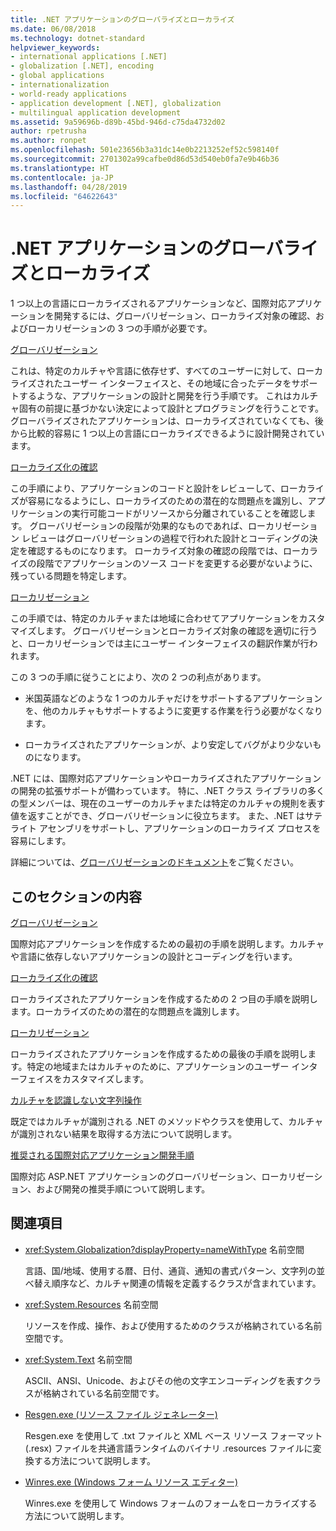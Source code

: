 ```yaml
---
title: .NET アプリケーションのグローバライズとローカライズ
ms.date: 06/08/2018
ms.technology: dotnet-standard
helpviewer_keywords:
- international applications [.NET]
- globalization [.NET], encoding
- global applications
- internationalization
- world-ready applications
- application development [.NET], globalization
- multilingual application development
ms.assetid: 9a59696b-d89b-45bd-946d-c75da4732d02
author: rpetrusha
ms.author: ronpet
ms.openlocfilehash: 501e23656b3a31dc14e0b2213252ef52c598140f
ms.sourcegitcommit: 2701302a99cafbe0d86d53d540eb0fa7e9b46b36
ms.translationtype: HT
ms.contentlocale: ja-JP
ms.lasthandoff: 04/28/2019
ms.locfileid: "64622643"
---
```

# <a name="globalizing-and-localizing-net-applications"></a>.NET アプリケーションのグローバライズとローカライズ

1 つ以上の言語にローカライズされるアプリケーションなど、国際対応アプリケーションを開発するには、グローバリゼーション、ローカライズ対象の確認、およびローカリゼーションの 3 つの手順が必要です。

[グローバリゼーション](globalization.md)

これは、特定のカルチャや言語に依存せず、すべてのユーザーに対して、ローカライズされたユーザー インターフェイスと、その地域に合ったデータをサポートするような、アプリケーションの設計と開発を行う手順です。 これはカルチャ固有の前提に基づかない決定によって設計とプログラミングを行うことです。 グローバライズされたアプリケーションは、ローカライズされていなくても、後から比較的容易に 1 つ以上の言語にローカライズできるように設計開発されています。

[ローカライズ化の確認](localizability-review.md)

この手順により、アプリケーションのコードと設計をレビューして、ローカライズが容易になるようにし、ローカライズのための潜在的な問題点を識別し、アプリケーションの実行可能コードがリソースから分離されていることを確認します。 グローバリゼーションの段階が効果的なものであれば、ローカリゼーション レビューはグローバリゼーションの過程で行われた設計とコーディングの決定を確認するものになります。 ローカライズ対象の確認の段階では、ローカライズの段階でアプリケーションのソース コードを変更する必要がないように、残っている問題を特定します。

[ローカリゼーション](localization.md)

この手順では、特定のカルチャまたは地域に合わせてアプリケーションをカスタマイズします。 グローバリゼーションとローカライズ対象の確認を適切に行うと、ローカリゼーションでは主にユーザー インターフェイスの翻訳作業が行われます。

この 3 つの手順に従うことにより、次の 2 つの利点があります。

- 米国英語などのような 1 つのカルチャだけをサポートするアプリケーションを、他のカルチャもサポートするように変更する作業を行う必要がなくなります。

- ローカライズされたアプリケーションが、より安定してバグがより少ないものになります。

.NET には、国際対応アプリケーションやローカライズされたアプリケーションの開発の拡張サポートが備わっています。 特に、.NET クラス ライブラリの多くの型メンバーは、現在のユーザーのカルチャまたは特定のカルチャの規則を表す値を返すことができ、グローバリゼーションに役立ちます。 また、.NET はサテライト アセンブリをサポートし、アプリケーションのローカライズ プロセスを容易にします。

詳細については、[グローバリゼーションのドキュメント](/globalization/)をご覧ください。

## <a name="in-this-section"></a>このセクションの内容

[グローバリゼーション](globalization.md)

国際対応アプリケーションを作成するための最初の手順を説明します。カルチャや言語に依存しないアプリケーションの設計とコーディングを行います。

[ローカライズ化の確認](localizability-review.md)

ローカライズされたアプリケーションを作成するための 2 つ目の手順を説明します。ローカライズのための潜在的な問題点を識別します。

[ローカリゼーション](localization.md)

ローカライズされたアプリケーションを作成するための最後の手順を説明します。特定の地域またはカルチャのために、アプリケーションのユーザー インターフェイスをカスタマイズします。

[カルチャを認識しない文字列操作](culture-insensitive-string-operations.md)

既定ではカルチャが識別される .NET のメソッドやクラスを使用して、カルチャが識別されない結果を取得する方法について説明します。

[推奨される国際対応アプリケーション開発手順](best-practices-for-developing-world-ready-apps.md)

国際対応 ASP.NET アプリケーションのグローバリゼーション、ローカリゼーション、および開発の推奨手順について説明します。

## <a name="reference"></a>関連項目

- <xref:System.Globalization?displayProperty=nameWithType> 名前空間

   言語、国/地域、使用する暦、日付、通貨、通知の書式パターン、文字列の並べ替え順序など、カルチャ関連の情報を定義するクラスが含まれています。

- <xref:System.Resources> 名前空間

   リソースを作成、操作、および使用するためのクラスが格納されている名前空間です。

- <xref:System.Text> 名前空間

   ASCII、ANSI、Unicode、およびその他の文字エンコーディングを表すクラスが格納されている名前空間です。

- [Resgen.exe (リソース ファイル ジェネレーター)](../../../docs/framework/tools/resgen-exe-resource-file-generator.md)

   Resgen.exe を使用して .txt ファイルと XML ベース リソース フォーマット (.resx) ファイルを共通言語ランタイムのバイナリ .resources ファイルに変換する方法について説明します。

- [Winres.exe (Windows フォーム リソース エディター)](../../../docs/framework/tools/winres-exe-windows-forms-resource-editor.md)

   Winres.exe を使用して Windows フォームのフォームをローカライズする方法について説明します。
